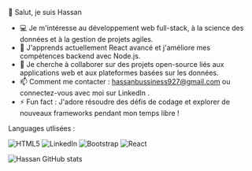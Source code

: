 👋 Salut, je suis Hassan
- 💻 Je m'intéresse au développement web full-stack, à la science des données et à la gestion de projets agiles.
- 🌱 J'apprends actuellement React avancé et j'améliore mes compétences backend avec Node.js.
- 💞️ Je cherche à collaborer sur des projets open-source liés aux applications web et aux plateformes basées sur les données.
- 📫 Comment me contacter : hassanbussiness927@gmail.com ou connectez-vous avec moi sur LinkedIn .
- ⚡ Fun fact : J'adore résoudre des défis de codage et explorer de nouveaux frameworks pendant mon temps libre !


<!---
CyberFetch/CyberFetch is a ✨ special ✨ repository because its `README.md` (this file) appears on your GitHub profile.
You can click the Preview link to take a look at your changes.
--->
Languages utlisées :

![HTML5](https://img.shields.io/badge/html5-%23E34F26.svg?style=for-the-badge&logo=html5&logoColor=white)
![LinkedIn](https://img.shields.io/badge/linkedin-%230077B5.svg?style=for-the-badge&logo=linkedin&logoColor=white)
![Bootstrap](https://img.shields.io/badge/bootstrap-%238511FA.svg?style=for-the-badge&logo=bootstrap&logoColor=white)
![React](https://img.shields.io/badge/react-%2320232a.svg?style=for-the-badge&logo=react&logoColor=%2361DAFB)








![Hassan GitHub stats](https://github-readme-stats.vercel.app/api?username=Hassan&show_icons=true&theme=radical)
